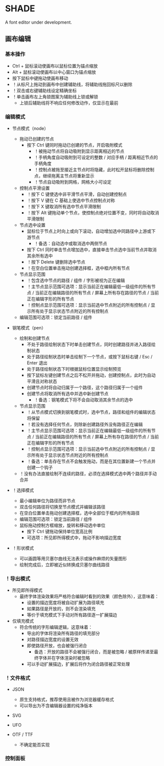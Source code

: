 # SHADE

A font editor under development.

## 画布编辑

### 基本操作

- Ctrl + 鼠标滚动使画布以鼠标位置为锚点缩放
- Alt + 鼠标滚动使画布以中心窗口为锚点缩放
- 按下鼠标中键拖动使画布移动
- ！从标尺上拖动到画布中创建辅助线，将辅助线拖回标尺以删除
- ！双击或右键辅助线设定精确坐标
- ！单击画布左上角锁图案为辅助线上锁或解锁
  - 上锁后辅助线将不响应任何修改动作，仅显示在最前

### 编辑模式

- 节点模式（node）
  - 拖动已创建的节点
    - 按下 Ctrl 键同时拖动已创建的节点，开启吸附模式
      - ！被拖动节点将自动吸附到显示距离相近的节点
      - ！手柄角度自动吸附到可设定的整数 / 对应手柄 / 距离相近节点的手柄角度
      - ！控制点被拖至接近主节点时将隐藏，此时松开鼠标将删除控制点，继续拖离主节点将重新显示
      - ！节点自动吸附到网格，网格大小可设定
  - 控制点平滑设置
    - ！按下 C 键使选中非平滑节点平滑，自动创建控制点
    - ！按下 V 键在 C 基础上使选中节点控制点对称
    - ！按下 X 键取消所有选中节点平滑限制
    - ！按下 Alt 键拖动单个节点，使控制点绝对位置不变，同时将自动取消平滑限制
  - 节点选中设置
    - 鼠标位于节点上时向上或向下滚动，自动增加选中同路径中上游或下游节点
      - ！备选：自动选中或取消选中两侧节点
    - 按下 Ctrl 同时单击节点增加选中，直接单击节点选中当前节点并取消其余所有选中
    - ！按下 Delete 键删除选中节点
    - ！在空白位置单击拖动创建选择框，选中框内所有节点
  - 节点显示范围
    - ！包含选中节点的路径 / 组件 / 字形被视为正在编辑
    - ！主节点显示范围可选项：显示当前正在编辑最低一级组件的所有节点 / 当前正在编辑路径的所有节点 / 屏幕上所有存在路径的节点 / 当前正在编辑字形的所有节点
    - ！控制点显示范围可选项：显示当前选中节点附近的所有控制点 / 显示所有处于显示状态节点附近的所有控制点
  - 编辑范围可选项：锁定当前路径 / 组件


- 钢笔模式（pen）
  - 绘制和创建节点
    - 不处于路径绘制状态下时单击创建节点，同时创建路径并进入路径绘制状态
    - 处于路径绘制状态时单击绘制下一个节点，或按下鼠标右键 / Esc / Enter 退出
    - 处于路径绘制状态下时根据鼠标位置显示绘制预览
    - 按下鼠标左键创建节点之后不松开并拖动，创建控制点，此时为自动平滑且对称状态
    - 创建节点时将自动归属于一个路径，这个路径归属于一个组件
    - 创建节点将取消所有选中并选中新创建节点
      - ！备选：钢笔模式下将不会自动取消其余节点的选中
  - 节点显示范围
    - ！从节点模式切换到钢笔模式时，选中节点，路径和组件的编辑状态将保留
    - ！若没有选择任何节点，则除新创建路径外没有路径正在编辑
    - ！主节点显示范围可选项：显示当前正在编辑最低一级组件的所有节点 / 当前正在编辑路径的所有节点 / 屏幕上所有存在路径的节点 / 当前正在编辑字形的所有节点
    - ！控制点显示范围可选项：显示当前选中节点附近的所有控制点 / 显示所有处于显示状态节点附近的所有控制点
    - ！备选：单击存在节点不会触发拖动，而是在其位置新建一个节点并创建一个钩子
  - ！没有办法直接绘制不连续的路径，必须在选择模式选中两个路径并手动合并

- ！选择模式
  - 最小编辑单位为路径而非节点
  - 双击任何路径将切换至节点模式并编辑该路径
  - 在空白位置单击拖动创建选择框，选中全部位于框内的所有路径
  - 编辑范围可选项：锁定当前路径 / 组件
  - 鼠标拖动控制方框缩放，旋转和移动选中单位
    - 按下 Ctrl 键拖动保持单位宽高比例
    - 可选项：所见即所得模式中，拖动不影响描边宽度

- ！形状模式
  - 可以画圆等用贝塞尔曲线无法表示或操作麻烦的矢量图形
  - 绘制完成后，立即被近似转换成贝塞尔曲线路径


### ！导出模式

- 所见即所得模式
  - 最终字体渲染效果将严格符合编辑时看到的效果（颜色除外），这意味着：
    - 设置的描边宽度将被自动扩展为路径填充
    - 如果路径是开放的，则不会渲染填充
    - 等价于填充模式下手动对所有路径逐一扩展描边
- 仅填充模式
  - 符合传统的字形编辑逻辑，这意味着：
    - 导出的字体将渲染所有路径的填充部分
    - 对路径描边宽度的设置无效
    - 即使路径开放，也会被强行闭合
      - 备选：开放的路径不会被强行闭合，而是被忽略 / 被原样传递至最终字体并在字体渲染时被忽略
    - 可以手动扩展描边，扩展后将作为闭合路径被正常处理

### ！文件格式

- JSON
  - 原生支持格式，推荐使用且被作为浏览器缓存格式
  - 可以导出为不含编辑器设置的纯净版本

- SVG
- UFO
- OTF / TTF
  - 不确定能否实现

### 控制面板